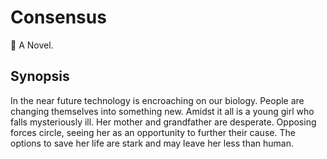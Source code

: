 
# Consensus 
:book: A Novel.

## Synopsis
In the near future technology is encroaching on our biology. People are changing themselves into something new. Amidst it all is a young girl who falls mysteriously ill. Her mother and grandfather are desperate. Opposing forces circle, seeing her as an opportunity to further their cause. The options to save her life are stark and may leave her less than human.




